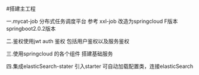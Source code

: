 #搭建主工程

一.mycat-job 分布式任务调度平台  参考 xxl-job 改造为springcloud F版本 springboot2.0.2版本  

二.鉴权使用jwt auth 鉴权 包括用户鉴权以及服务鉴权

三.使用springcloud 的各个组件 搭建基础服务

四.集成elasticSearch-stater 引入starter 可自动加载配置类，连接elasticSearch

	
	